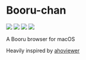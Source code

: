 # Booru-chan

![](https://my.mixtape.moe/exekfp.png)
![](https://my.mixtape.moe/ottwje.png)
![](https://my.mixtape.moe/kmxodj.png)
![](https://my.mixtape.moe/vsywwf.png)


A Booru browser for macOS

Heavily inspired by [ahoviewer](https://github.com/ahodesuka/ahoviewer)
